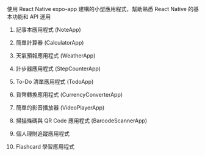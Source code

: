 使用 React Native expo-app 建構的小型應用程式，幫助熟悉 React Native 的基本功能和 API 運用

1. 記事本應用程式 (NoteApp)

2. 簡單計算器 (CalculatorApp)

3. 天氣預報應用程式 (WeatherApp)

4. 計步器應用程式 (StepCounterApp)

5. To-Do 清單應用程式 (TodoApp)

6. 貨幣轉換應用程式 (CurrencyConverterApp)

7. 簡單的影音播放器 (VideoPlayerApp)

8. 掃描條碼與 QR Code 應用程式 (BarcodeScannerApp)

9. 個人理財追蹤應用程式

10. Flashcard 學習應用程式
